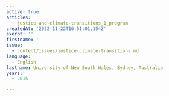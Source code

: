 ```yaml
---
active: true
articles:
  - justice-and-climate-transitions_1_program
createdAt: '2022-11-22T16:51:01.154Z'
exerpt: ''
firstname: ''
issue:
  - content/issues/justice-climate-transitions.md
language:
  - English
lastname: University of New South Wales, Sydney, Australia
years:
  - 2015

---
```

